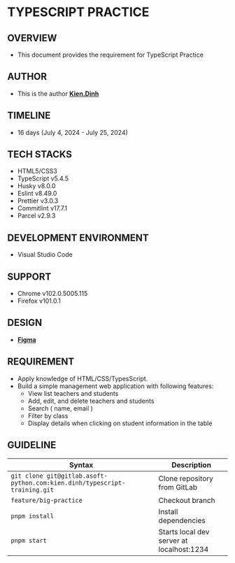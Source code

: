 # TYPESCRIPT PRACTICE

## OVERVIEW

- This document provides the requirement for TypeScript Practice

## AUTHOR

- This is the author **[Kien.Dinh](https://gitlab.asoft-python.com/kien.dinh)**

## TIMELINE

- 16 days (July 4, 2024 - July 25, 2024)

## TECH STACKS

- HTML5/CSS3
- TypeScript v5.4.5
- Husky v8.0.0
- Eslint v8.49.0
- Prettier v3.0.3
- Commitlint v17.7.1
- Parcel v2.9.3

## DEVELOPMENT ENVIRONMENT

- Visual Studio Code

## SUPPORT

- Chrome v102.0.5005.115
- Firefox v101.0.1

## DESIGN

- **[Figma](<https://www.figma.com/design/zneLYhHlxoB45GmXeJhIcV/School-Management-Admin-Dashboard-UI-(Community)?node-id=6-3&t=NWxr1VkBqpiYtcfO-0>)**

## REQUIREMENT

- Apply knowledge of HTML/CSS/TypesScript.
- Build a simple management web application with following features:
  - View list teachers and students
  - Add, edit, and delete teachers and students
  - Search ( name, email )
  - Filter by class
  - Display details when clicking on student information in the table

## GUIDELINE

| Syntax                                                                    | Description                               |
| ------------------------------------------------------------------------- | ----------------------------------------- |
| `git clone git@gitlab.asoft-python.com:kien.dinh/typescript-training.git` | Clone repository from GitLab              |
| `feature/big-practice`                                                    | Checkout branch                           |
| `pnpm install`                                                            | Install dependencies                      |
| `pnpm start`                                                              | Starts local dev server at localhost:1234 |
